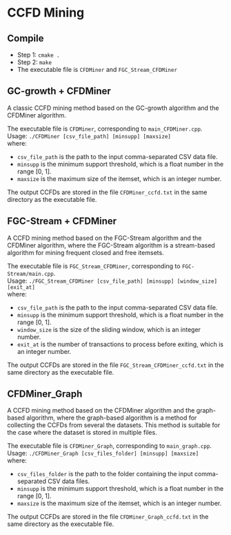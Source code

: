 # CCFD Mining

## Compile
- Step 1: `cmake .`  
- Step 2: `make`
- The executable file is `CFDMiner` and `FGC_Stream_CFDMiner`

## GC-growth + CFDMiner
A classic CCFD mining method based on the GC-growth algorithm and the CFDMiner algorithm.

The executable file is `CFDMiner`, corresponding to `main_CFDMiner.cpp`.  
Usage: `./CFDMiner [csv_file_path] [minsupp] [maxsize]`  
where:
- `csv_file_path` is the path to the input comma-separated CSV data file.
- `minsupp` is the minimum support threshold, which is a float number in the range [0, 1].
- `maxsize` is the maximum size of the itemset, which is an integer number.  

The output CCFDs are stored in the file `CFDMiner_ccfd.txt` in the same directory as the executable file.

## FGC-Stream + CFDMiner
A CCFD mining method based on the FGC-Stream algorithm and the CFDMiner algorithm, where the FGC-Stream algorithm is a stream-based algorithm for mining frequent closed and free itemsets.

The executable file is `FGC_Stream_CFDMiner`, corresponding to `FGC-Stream/main.cpp`.  
Usage: `./FGC_Stream_CFDMiner [csv_file_path] [minsupp] [window_size] [exit_at]`  
where:
- `csv_file_path` is the path to the input comma-separated CSV data file.
- `minsupp` is the minimum support threshold, which is a float number in the range [0, 1].
- `window_size` is the size of the sliding window, which is an integer number.
- `exit_at` is the number of transactions to process before exiting, which is an integer number.

The output CCFDs are stored in the file `FGC_Stream_CFDMiner_ccfd.txt` in the same directory as the executable file.

## CFDMiner_Graph
A CCFD mining method based on the CFDMiner algorithm and the graph-based algorithm, where the graph-based algorithm is a method for collecting the CCFDs from several the datasets.
This method is suitable for the case where the dataset is stored in multiple files.

The executable file is `CFDMiner_Graph`, corresponding to `main_graph.cpp`.  
Usage: `./CFDMiner_Graph [csv_files_folder] [minsupp] [maxsize]`  
where:
- `csv_files_folder` is the path to the folder containing the input comma-separated CSV data files.
- `minsupp` is the minimum support threshold, which is a float number in the range [0, 1].
- `maxsize` is the maximum size of the itemset, which is an integer number.

The output CCFDs are stored in the file `CFDMiner_Graph_ccfd.txt` in the same directory as the executable file.